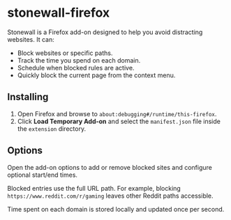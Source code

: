 # stonewall-firefox

Stonewall is a Firefox add-on designed to help you avoid distracting websites. It can:

- Block websites or specific paths.
- Track the time you spend on each domain.
- Schedule when blocked rules are active.
- Quickly block the current page from the context menu.

## Installing

1. Open Firefox and browse to `about:debugging#/runtime/this-firefox`.
2. Click **Load Temporary Add-on** and select the `manifest.json` file inside the `extension` directory.

## Options

Open the add-on options to add or remove blocked sites and configure optional start/end times.

Blocked entries use the full URL path. For example, blocking `https://www.reddit.com/r/gaming` leaves other Reddit paths accessible.

Time spent on each domain is stored locally and updated once per second.
